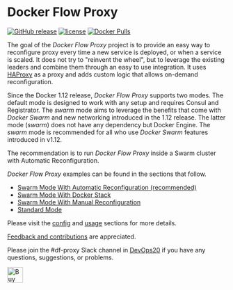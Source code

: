 # Docker Flow Proxy

[![GitHub release](https://img.shields.io/github/release/vfarcic/docker-flow-proxy.svg)]()
[![license](https://img.shields.io/github/license/vfarcic/docker-flow-proxy.svg)]()
[![Docker Pulls](https://img.shields.io/docker/pulls/vfarcic/docker-flow-proxy.svg)]()

The goal of the *Docker Flow Proxy* project is to provide an easy way to reconfigure proxy every time a new service is deployed, or when a service is scaled. It does not try to "reinvent the wheel", but to leverage the existing leaders and combine them through an easy to use integration. It uses [HAProxy](http://www.haproxy.org/) as a proxy and adds custom logic that allows on-demand reconfiguration.

Since the Docker 1.12 release, *Docker Flow Proxy* supports two modes. The default mode is designed to work with any setup and requires Consul and Registrator. The *swarm* mode aims to leverage the benefits that come with *Docker Swarm* and new networking introduced in the 1.12 release. The latter mode (*swarm*) does not have any dependency but Docker Engine. The *swarm* mode is recommended for all who use *Docker Swarm* features introduced in v1.12.

The recommendation is to run *Docker Flow Proxy* inside a Swarm cluster with Automatic Reconfiguration.

*Docker Flow Proxy* examples can be found in the sections that follow.

* [Swarm Mode With Automatic Reconfiguration (recommended)](swarm-mode-auto.md)
* [Swarm Mode With Docker Stack](swarm-mode-stack.md)
* [Swarm Mode With Manual Reconfiguration](swarm-mode-manual.md)
* [Standard Mode](standard-mode.md)

Please visit the [config](config.md) and [usage](usage.md) sections for more details.

[Feedback and contributions](feedback-and-contribution.md) are appreciated.

Please join the #df-proxy Slack channel in [DevOps20](http://slack.devops20toolkit.com/) if you have any questions, suggestions, or problems.

<a href='https://ko-fi.com/A655LRB' target='_blank'><img height='36' style='border:0px;height:36px;' src='https://az743702.vo.msecnd.net/cdn/kofi2.png?v=0' border='0' alt='Buy Me a Coffee at ko-fi.com' /></a>
